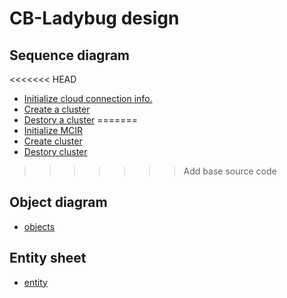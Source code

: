 # CB-Ladybug design

## Sequence diagram

<<<<<<< HEAD
* [Initialize cloud connection info.](http://www.plantuml.com/plantuml/proxy?cache=no&src=https://raw.githubusercontent.com/cloud-barista/cb-ladybug/master/docs/design/init-cloud-connection.puml)
* [Create a cluster](http://www.plantuml.com/plantuml/proxy?cache=no&src=https://raw.githubusercontent.com/cloud-barista/cb-ladybug/master/docs/design/create-cluster.puml)
* [Destory a cluster](http://www.plantuml.com/plantuml/proxy?cache=no&src=https://raw.githubusercontent.com/cloud-barista/cb-ladybug/master/docs/design/destroy-cluster.puml)
=======
* [Initialize MCIR](http://www.plantuml.com/plantuml/proxy?cache=no&src=https://raw.githubusercontent.com/cloud-barista/cb-ladybug/master/docs/design/init-mcir.puml)
* [Create cluster](http://www.plantuml.com/plantuml/proxy?cache=no&src=https://raw.githubusercontent.com/cloud-barista/cb-ladybug/master/docs/design/create-cluster.puml)
* [Destory cluster](http://www.plantuml.com/plantuml/proxy?cache=no&src=https://raw.githubusercontent.com/cloud-barista/cb-ladybug/master/docs/design/destroy-cluster.puml)
>>>>>>> Add base source code

## Object diagram

* [objects](http://www.plantuml.com/plantuml/proxy?cache=no&src=https://raw.githubusercontent.com/cloud-barista/cb-ladybug/master/docs/design/objects.puml)

## Entity sheet

* [entity](./entity.md)

